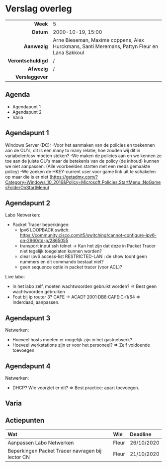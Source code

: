 # Verslag overleg

|                     |                   |
|--------------------:|:------------------|
|            **Week** | 5                 |
|           **Datum** | 2000-10-19, 15:00 |
|        **Aanwezig** | Arne Bieseman, Maxime coppens, Alex Hurckmans, Santi Meremans, Pattyn Fleur en Lana Sakkoul|
| **Verontschuldigd** | /                 |
|         **Afwezig** | /                 |
|    **Verslaggever** |                   |

## Agenda

- Agendapunt 1
- Agendapunt 2
- Varia

## Agendapunt 1
Windows Server (DC):
  -Voor het aanmaken van de policies en toekennen aan de OU's, dit is een many to many relatie, hoe zouden wij dit in variabelen/csv moeten steken?
  -We maken de policies aan en we kennen ze toe aan de juiste OU's maar de betekenis van de policy (de inhoud) kunnen we niet aanpassen. (Alle voorbeelden starten met een reeds gemaakte policy)
  -We zoeken de HKEY-current user voor game link uit te schakelen op maar die is er niet (https://getadmx.com/?Category=Windows_10_2016&Policy=Microsoft.Policies.StartMenu::NoGamesFolderOnStartMenu)


## Agendapunt 2
Labo Netwerken:
- Packet Tracer beperkingen:
  - Ipv6 LOOPBACK switch: https://community.cisco.com/t5/switching/cannot-configure-ipv6-on-2960/td-p/2865055
  - transport input ssh telnet -> Kan het zijn dat deze in Packet Tracer niet tegelijk toegelaten kunnen worden?
  - clear ipv6 access-list RESTRICTED-LAN  : de show toont geen nummers en dit commando bestaat niet?
  - geen sequence optie in packet tracer (voor ACL)?

Live labo:
- In het labo zelf, moeten wachtwoorden gebruikt worden? => Best geen wachtwoorden gebruiken
- Fout bij ip router 3? CAFE -> ACAD? 2001:DB8:CAFE:C::1/64 => Inderdaad, aanpassen.

## Agendapunt 3
Netwerken:
- Hoeveel hosts moeten er mogelijk zijn in het gastnetwerk?
- Hoeveel werkstations zijn er voor het personeel?
=> Zelf voldoende toevoegen

## Agendapunt 4
Netwerken:
- DHCP? Wie voorziet er dit?
=> Best practice: apart toevoegen.


## Varia



## Actiepunten

| Wat | Wie | Deadline |
|:----|:----|:---------|
|  Aanpassen Labo Netwerken   |  Fleur   |     26/10/2020     |
| Beperkingen Packet Tracer navragen bij lector CN | Fleur | 21/10/2020 |
